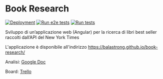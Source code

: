 # Book Research

[![Deployment](https://github.com/Balastrong/book-research/actions/workflows/deployment.yml/badge.svg)](https://github.com/Balastrong/book-research/actions/workflows/deployment.yml)
[![Run e2e tests](https://github.com/Balastrong/book-research/actions/workflows/testing.e2e.yml/badge.svg)](https://github.com/Balastrong/book-research/actions/workflows/testing.e2e.yml)
[![Run tests](https://github.com/Balastrong/book-research/actions/workflows/testing.yml/badge.svg)](https://github.com/Balastrong/book-research/actions/workflows/testing.yml)

Sviluppo di un’applicazione web (Angular) per la ricerca di libri best seller raccolti dall’API del New York Times

L'applicazione è disponibile all'indirizzo https://balastrong.github.io/book-research/

Analisi: [Google Doc](https://docs.google.com/document/d/1hBpPg2Ityx_905vLvAnydK7ToNnfB4l3SFL18m1D_J8/)

Board: [Trello](https://trello.com/b/j4IcYvdg/book-research)
